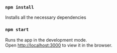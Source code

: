 ### `npm install`
Installs all the necessary dependencies<br />

### `npm start`
Runs the app in the development mode.<br />
Open [http://localhost:3000](http://localhost:3000) to view it in the browser.
